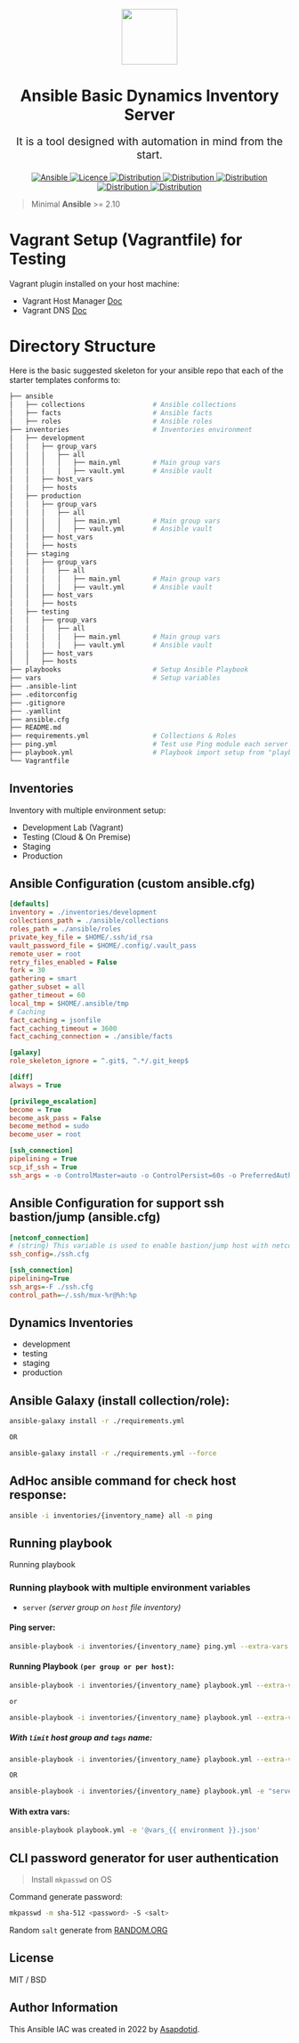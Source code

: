 <p align="center"> <img src="https://user-images.githubusercontent.com/34257858/129839002-15e3f2c7-3f75-46d4-afae-0fd207d7fdde.png" width="100" height="100"></p>

<h1 align="center">
    Ansible Basic Dynamics Inventory Server
</h1>

<p align="center" style="font-size: 1.2rem;">
    It is a tool designed with automation in mind from the start.
</p>

<p align="center">

<a href="https://www.ansible.com">
  <img src="https://img.shields.io/badge/Ansible-2.10-red?style=flat&logo=ansible" alt="Ansible">
</a>
<a href="LICENSE.md">
  <img src="https://img.shields.io/badge/License-MIT-blue.svg" alt="Licence">
</a>
<a href="https://ubuntu.com/">
  <img src="https://img.shields.io/badge/ubuntu-20.x-orange?style=flat&logo=ubuntu" alt="Distribution">
</a>
<a href="https://ubuntu.com/">
  <img src="https://img.shields.io/badge/ubuntu-22.x-orange?style=flat&logo=ubuntu" alt="Distribution">
</a>
<a href="https://www.centos.org/">
  <img src="https://img.shields.io/badge/CentOS-7-green?style=flat&logo=centos" alt="Distribution">
</a>
<a href="https://rockylinux.org/">
  <img src="https://img.shields.io/badge/RockyLinux-9-blue?style=flat&logo=rockylinux" alt="Distribution">
</a>
<a href="https://aws.amazon.com/amazon-linux-2/">
  <img src="https://img.shields.io/badge/AmazonLinux-2-orange?style=flat&logo=amazon" alt="Distribution">
</a>

> Minimal **Ansible** >= 2.10

# Vagrant Setup (Vagrantfile) for Testing

Vagrant plugin installed on your host machine:

-   Vagrant Host Manager [Doc](https://github.com/devopsgroup-io/vagrant-hostmanager)
-   Vagrant DNS [Doc](https://github.com/BerlinVagrant/vagrant-dns)

# Directory Structure

Here is the basic suggested skeleton for your ansible repo that each of the starter templates conforms to:

```bash
├── ansible
│   ├── collections                 # Ansible collections
│   ├── facts                       # Ansible facts
│   ├── roles                       # Ansible roles
├── inventories                     # Inventories environment
│   ├── development
│   │   ├── group_vars
│   │   │   ├── all
│   │   │   │   ├── main.yml        # Main group vars
│   │   │   │   ├── vault.yml       # Ansible vault
│   │   ├── host_vars
│   │   ├── hosts
│   ├── production
│   │   ├── group_vars
│   │   │   ├── all
│   │   │   │   ├── main.yml        # Main group vars
│   │   │   │   ├── vault.yml       # Ansible vault
│   │   ├── host_vars
│   │   ├── hosts
│   ├── staging
│   │   ├── group_vars
│   │   │   ├── all
│   │   │   │   ├── main.yml        # Main group vars
│   │   │   │   ├── vault.yml       # Ansible vault
│   │   ├── host_vars
│   │   ├── hosts
│   ├── testing
│   │   ├── group_vars
│   │   │   ├── all
│   │   │   │   ├── main.yml        # Main group vars
│   │   │   │   ├── vault.yml       # Ansible vault
│   │   ├── host_vars
│   │   ├── hosts
├── playbooks                       # Setup Ansible Playbook
├── vars                            # Setup variables
├── .ansible-lint
├── .editorconfig
├── .gitignore
├── .yamllint
├── ansible.cfg
├── README.md
├── requirements.yml                # Collections & Roles
├── ping.yml                        # Test use Ping module each server
├── playbook.yml                    # Playbook import setup from "playbooks" directory
└── Vagrantfile
```

## Inventories

Inventory with multiple environment setup:

-   Development Lab (Vagrant)
-   Testing (Cloud & On Premise)
-   Staging
-   Production

## Ansible Configuration (custom ansible.cfg)

```ini
[defaults]
inventory = ./inventories/development
collections_path = ./ansible/collections
roles_path = ./ansible/roles
private_key_file = $HOME/.ssh/id_rsa
vault_password_file = $HOME/.config/.vault_pass
remote_user = root
retry_files_enabled = False
fork = 30
gathering = smart
gather_subset = all
gather_timeout = 60
local_tmp = $HOME/.ansible/tmp
# Caching
fact_caching = jsonfile
fact_caching_timeout = 3600
fact_caching_connection = ./ansible/facts

[galaxy]
role_skeleton_ignore = ^.git$, ^.*/.git_keep$

[diff]
always = True

[privilege_escalation]
become = True
become_ask_pass = False
become_method = sudo
become_user = root

[ssh_connection]
pipelining = True
scp_if_ssh = True
ssh_args = -o ControlMaster=auto -o ControlPersist=60s -o PreferredAuthentications=publickey
```

## Ansible Configuration for support ssh bastion/jump (ansible.cfg)

```ini
[netconf_connection]
# (string) This variable is used to enable bastion/jump host with netconf connection. If set to True the bastion/jump host ssh settings should be present in ~/.ssh/config file, alternatively it can be set to custom ssh configuration file path to read the bastion/jump host settings.
ssh_config=./ssh.cfg

[ssh_connection]
pipelining=True
ssh_args=-F ./ssh.cfg
control_path=~/.ssh/mux-%r@%h:%p
```

## Dynamics Inventories

-   development
-   testing
-   staging
-   production

## Ansible Galaxy (install collection/role):

```bash
ansible-galaxy install -r ./requirements.yml

OR

ansible-galaxy install -r ./requirements.yml --force
```

## AdHoc ansible command for check host response:

```bash
ansible -i inventories/{inventory_name} all -m ping
```

## Running playbook

Running playbook

### Running playbook with multiple environment variables

-   `server` _(server group on `host` file inventory)_

#### Ping server:

```bash
ansible-playbook -i inventories/{inventory_name} ping.yml --extra-vars "server=frontend"
```

#### Running Playbook `(per group or per host)`:

```bash
ansible-playbook -i inventories/{inventory_name} playbook.yml --extra-vars "server=frontend"

or

ansible-playbook -i inventories/{inventory_name} playbook.yml --extra-vars "server=frontend_1"
```

##### With `limit` host group and `tags` name:

```bash
ansible-playbook -i inventories/{inventory_name} playbook.yml --extra-vars "server=frontend" --tags "init,update"

OR

ansible-playbook -i inventories/{inventory_name} playbook.yml -e "server=frontend" -t "init,update"
```

#### With extra vars:

```bash
ansible-playbook playbook.yml -e '@vars_{{ environment }}.json'
```

## CLI password generator for user authentication

> Install `mkpasswd` on OS

Command generate password:

```bash
mkpasswd -m sha-512 <password> -S <salt>
```

Random `salt` generate from [RANDOM.ORG](https://www.random.org/strings/)

## License

MIT / BSD

## Author Information

This Ansible IAC was created in 2022 by [Asapdotid](https://github.com/asapdotid).
